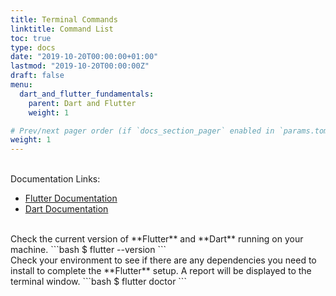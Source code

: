 ```yaml
---
title: Terminal Commands
linktitle: Command List
toc: true
type: docs
date: "2019-10-20T00:00:00+01:00"
lastmod: "2019-10-20T00:00:00Z"
draft: false
menu:
  dart_and_flutter_fundamentals:
    parent: Dart and Flutter
    weight: 1

# Prev/next pager order (if `docs_section_pager` enabled in `params.toml`)
weight: 1
---
```

<br>
Documentation Links:

- [Flutter Documentation](https://flutter.dev/docs)
- [Dart Documentation](https://dart.dev/guides)

<br>
Check the current version of **Flutter** and **Dart** running on your machine.
```bash
$ flutter --version
```

<br>
Check your environment to see if there are any dependencies you need to install to complete the **Flutter** setup. A report will be displayed to the terminal window.
```bash
$ flutter doctor
```

<br>
